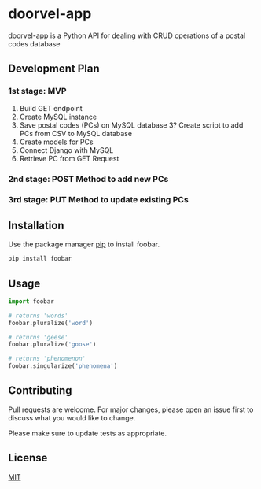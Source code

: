 # doorvel-app

doorvel-app is a Python API for dealing with CRUD operations of a postal codes database

## Development Plan

### 1st stage: MVP
1. Build GET endpoint
2. Create MySQL instance
3. Save postal codes (PCs) on MySQL database
3? Create script to add PCs from CSV to MySQL database
4. Create models for PCs
5. Connect Django with MySQL
6. Retrieve PC from GET Request

### 2nd stage: POST Method to add new PCs
### 3rd stage: PUT Method to update existing PCs



## Installation

Use the package manager [pip](https://pip.pypa.io/en/stable/) to install foobar.

```bash
pip install foobar
```

## Usage

```python
import foobar

# returns 'words'
foobar.pluralize('word')

# returns 'geese'
foobar.pluralize('goose')

# returns 'phenomenon'
foobar.singularize('phenomena')
```

## Contributing

Pull requests are welcome. For major changes, please open an issue first
to discuss what you would like to change.

Please make sure to update tests as appropriate.

## License

[MIT](https://choosealicense.com/licenses/mit/)